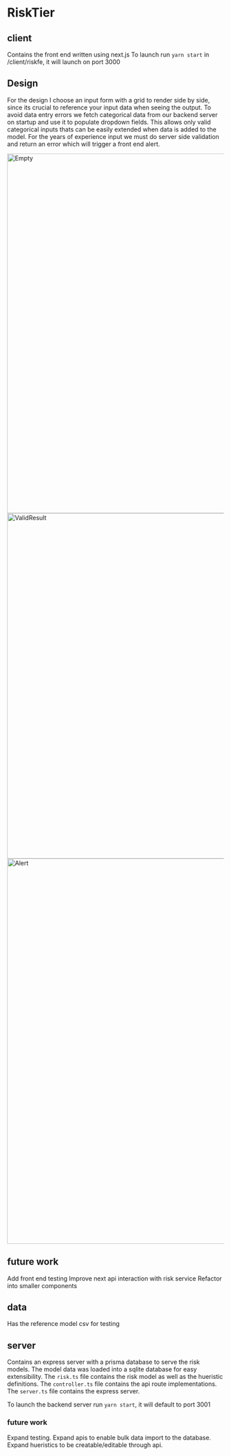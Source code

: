 # RiskTier

## client
Contains the front end written using next.js
To launch run ```yarn start``` in /client/riskfe, it will launch on port 3000

## Design 
For the design I choose an input form with a grid to render side by side, since its crucial to reference your input data when seeing the output.
To avoid data entry errors we fetch categorical data from our backend server on startup and use it to populate dropdown fields. This allows only valid categorical inputs thats can be easily extended when data is added to the model. For the years of experience input we must do server side validation and return an error which will trigger a front end alert. 

<img width="836" alt="Empty" src="https://user-images.githubusercontent.com/28615603/172694844-e43ea92f-24bc-41dd-bc76-4fbc30e1f32f.png">

<img width="803" alt="ValidResult" src="https://user-images.githubusercontent.com/28615603/172694787-e6577a12-fa8f-436e-8ed3-a8695924fdc5.png">

<img width="896" alt="Alert" src="https://user-images.githubusercontent.com/28615603/172694876-10389019-41f0-49ca-8571-743c85b8ad0a.png">

## future work
Add front end testing
Improve next api interaction with risk service
Refactor into smaller components

## data
Has the reference model csv for testing

## server
Contains an express server with a prisma database to serve the risk models.
The model data was loaded into a sqlite database for easy extensibility. 
The ```risk.ts``` file contains the risk model as well as the hueristic definitions.
The  ```controller.ts``` file contains the api route implementations.
The ```server.ts``` file contains the express server. 

To launch the backend server run ```yarn start```, it will default to port 3001

### future work
Expand testing.
Expand apis to enable bulk data import to the database.
Expand hueristics to be creatable/editable through api.



